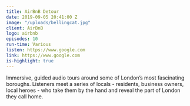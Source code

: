 ```yaml
---
title: AirBnB Detour
date: 2019-09-05 20:41:00 Z
image: "/uploads/bellingcat.jpg"
client: AirBnB
logo: airbnb
episodes: 10
run-time: Various
listen: https://www.google.com
link: https://www.google.com
is-highlight: true
---
```


Immersive, guided audio tours around some of London’s most fascinating boroughs. Listeners meet a series of locals - residents, business owners, local heroes - who take them by the hand and reveal the part of London they call home.